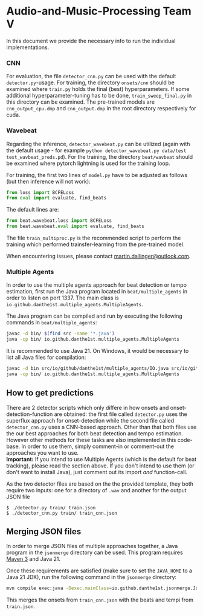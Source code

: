 # Audio-and-Music-Processing Team V
In this document we provide the necessary info to run the individual implementations.


### CNN
For evaluation, the file `detector_cnn.py` can be used with the default `detector.py`-usage. For training, the directory `onsets/cnn` should be examined where `train.py` holds the final (best) hyperparameters. If some additional hyperparameter-tuning has to be done, `train_sweep_final.py` in this directory can be examined. The pre-trained models are `cnn_output_cpu.dmp` and `cnn_output.dmp` in the root directory respectively for cuda.

### Wavebeat
Regarding the inference, `detector_wavebeat.py` can be utilized (again with the default usage - for example `python detector_wavebeat.py data/test test_wavbeat_preds.pd`). For the training, the directory `beat/wavbeat` should be examined where pytorch lightning is used for the training loop. 

For training, the first two lines of `model.py` have to be adjusted as follows (but then inference will not work):
```py
from loss import BCFELoss
from eval import evaluate, find_beats
```

The default lines are:
```py
from beat.wavebeat.loss import BCFELoss
from beat.wavebeat.eval import evaluate, find_beats
```

The file `train_multiproc.py` is the recommended script to perform the training which performed trainsfer-learning from the pre-trained model.

When encountering issues, please contact [martin.dallinger@outlook.com](mailto:martin.dallinger@outlook.com).

### Multiple Agents
In order to use the multiple agents approach for beat detection or tempo estimation, first run the Java program located in `beat/multiple_agents` in order to listen on port 1337. The main class is `io.github.danthe1st.multiple_agents.MultipleAgents`.

The Java program can be compiled and run by executing the following commands in `beat/multiple_agents`:

```bash
javac -d bin/ $(find src -name '*.java')
java -cp bin/ io.github.danthe1st.multiple_agents.MultipleAgents
```

It is recommended to use Java 21.
On Windows, it would be necessary to list all Java files for compilation:
```bash
javac -d bin src/io/github/danthe1st/multiple_agents/IO.java src/io/github/danthe1st/multiple_agents/clustering/IOICluster.java src/io/github/danthe1st/multiple_agents/clustering/Clustering.java src/io/github/danthe1st/multiple_agents/MultipleAgents.java src/io/github/danthe1st/multiple_agents/beat_tracking/BeatTracking.java src/io/github/danthe1st/multiple_agents/beat_tracking/Agent.java src/io/github/danthe1st/multiple_agents/OnsetInformation.java
java -cp bin/ io.github.danthe1st.multiple_agents.MultipleAgents
```

## How to get predictions
There are 2 detector scripts which only differe in how onsets and onset-detection-function are obtained: the first file called `detector.py` uses the superflux approach for onset-detection while the second file called `detector_cnn.py` uses a CNN-based approach. Other than that both files use the our best approaches for both beat detection and tempo estimation. However other methods for these tasks are also implemented in this code-base. In order to use them, simply comment-in or comment-out the approaches you want to use.  
**Important:** If you intend to use Multiple Agents (which is the default for beat tracking), please read the section above. If you don't intend to use them (or don't want to install Java), just comment out its import *and* function-call.

As the two detector files are based on the the provided template, they both require two inputs: one for a directory of `.wav` and another for the output JSON file

```
$ ./detector.py train/ train.json
$ ./detector_cnn.py train/ train_cnn.json
```


## Merging JSON files
In order to merge JSON files of multiple approaches together, a Java program in the `jsonmerge` directory can be used. This program requires [Maven 3](https://maven.apache.org/) and Java 21.

Once these requirements are satisfied (make sure to set the `JAVA_HOME` to a Java 21 JDK), run the following command in the `jsonmerge` directory:
```bash
mvn compile exec:java -Dexec.mainClass=io.github.danthe1st.jsonmerge.JsonMerger
```

This merges the onsets from `train_cnn.json` with the beats and tempi from `train.json`.